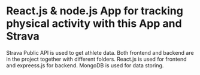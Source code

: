 # React.js & node.js App for tracking physical activity with this App and Strava

Strava Public API is used to get athlete data. Both frontend and backend are in the project together with different folders. React.js is used for frontend and expreess.js for backend.
MongoDB is used for data storing.
